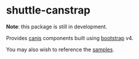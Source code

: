 # shuttle-canstrap

**Note**: this package is still in development.

Provides [canjs](https://canjs.com/) components built using [bootstrap](http://getbootstrap.com/) v4.

You may also wish to reference the [samples](https://github.com/Shuttle/shuttle-canstrap-samples).